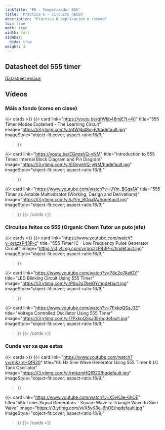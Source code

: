 ```yaml
---
linkTitle: "P6 - Temporizador 555"
title: 'Práctica 6 - Circuito ne555'
description: "Práctica 6 explicacion e resumo"
toc: true
math: true
width: full
sidebar:
  hide: true
weight: 3
---
```



## Datasheet del 555 timer
[Datasheet enlace](https://www.ti.com/lit/ds/symlink/ne555.pdf)


## Vídeos

### Máis a fondo (como en clase)

{{< cards >}}
  {{< card
        link="https://youtu.be/qfWIjb48mjE?t=40"
        title="555 Timer Modes Explained - The Learning Circuit"
        image="https://i3.ytimg.com/vi/qfWIjb48mjE/hqdefault.jpg"
        imageStyle="object-fit:cover; aspect-ratio:16/9;"
  >}}

  {{< card
        link="https://youtu.be/EGmreVQ-yNM"
        title="Introduction to 555 Timer: Internal Block Diagram and Pin Diagram"
        image="https://i3.ytimg.com/vi/EGmreVQ-yNM/hqdefault.jpg"
        imageStyle="object-fit:cover; aspect-ratio:16/9;"
  >}}

  {{< card
        link="https://www.youtube.com/watch?v=iJYm_BGqa1A"
        title="555 Timer as Astable Multivibrator (Working, Design and Derivations)"
        image="https://i3.ytimg.com/vi/iJYm_BGqa1A/hqdefault.jpg"
        imageStyle="object-fit:cover; aspect-ratio:16/9;"
  >}}
{{< /cards >}}

### Circuitos feitos co 555 (Organic Chem Tutor un puto jefe)

{{< cards >}}
  {{< card
        link="https://www.youtube.com/watch?v=prszzP43P-c"
        title="555 Timer IC - Low Frequency Pulse Generator Circuit"
        image="https://i3.ytimg.com/vi/prszzP43P-c/hqdefault.jpg"
        imageStyle="object-fit:cover; aspect-ratio:16/9;"
  >}}

  {{< card
        link="https://www.youtube.com/watch?v=P8o2o7AelGY"
        title="LED Blinking Circuit Using 555 Timer"
        image="https://i3.ytimg.com/vi/P8o2o7AelGY/hqdefault.jpg"
        imageStyle="object-fit:cover; aspect-ratio:16/9;"
  >}}

  {{< card
        link="https://www.youtube.com/watch?v=7PxkpQSsJ3E"
        title="Voltage Controlled Oscillator Using 555 Timer"
        image="https://i3.ytimg.com/vi/7PxkpQSsJ3E/hqdefault.jpg"
        imageStyle="object-fit:cover; aspect-ratio:16/9;"
  >}}
{{< /cards >}}

### Cunde ver xa que estas

{{< cards >}}
  {{< card
        link="https://www.youtube.com/watch?v=rmkzmHQfR20"
        title="60 Hz Sine Wave Generator Using 555 Timer & LC Tank Oscillator"
        image="https://i3.ytimg.com/vi/rmkzmHQfR20/hqdefault.jpg"
        imageStyle="object-fit:cover; aspect-ratio:16/9;"
  >}}

  {{< card
        link="https://www.youtube.com/watch?v=X5yK3e-6hOE"
        title="555 Timer Signal Generators - Square Wave to Triangle Wave to Sine Wave"
        image="https://i3.ytimg.com/vi/X5yK3e-6hOE/hqdefault.jpg"
        imageStyle="object-fit:cover; aspect-ratio:16/9;"
  >}}
{{< /cards >}}